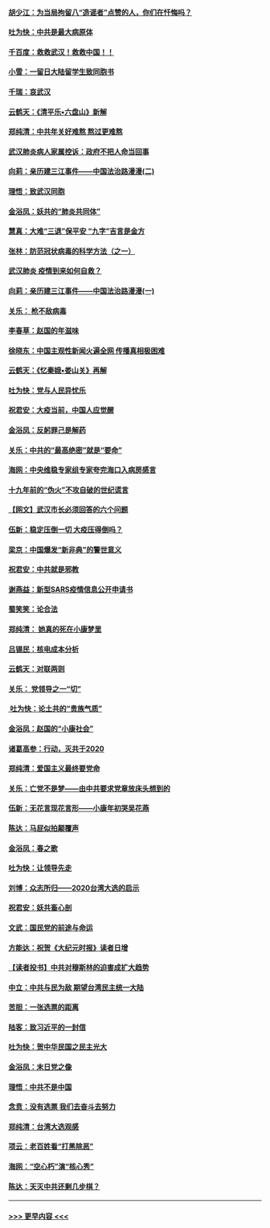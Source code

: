 #### [胡少江：为当局拘留八“造谣者”点赞的人，你们在忏悔吗？](../pages/nsc993/n11836801.md?t=02020544) 
#### [吐为快：中共是最大病原体](../pages/nsc993/n11836748.md?t=02020544) 
#### [千百度：救救武汉！救救中国！！](../pages/nsc993/n11836145.md?t=02020544) 
#### [小雪：一留日大陆留学生致同胞书](../pages/nsc993/n11834624.md?t=02020544) 
#### [千瑞：哀武汉](../pages/nsc993/n11833647.md?t=02020544) 
#### [云鹤天：《清平乐▪六盘山》新解](../pages/nsc993/n11833611.md?t=02020544) 
#### [郑纯清：中共年关好难熬 熬过更难熬](../pages/nsc993/n11833489.md?t=02020544) 
#### [武汉肺炎病人家属控诉：政府不把人命当回事](../pages/nsc993/n11833205.md?t=02020544) 
#### [向莉：亲历建三江事件——中国法治路漫漫(二)](../pages/nsc993/n11829102.md?t=02020544) 
#### [理悟：致武汉同胞](../pages/nsc993/n11831522.md?t=02020544) 
#### [金浴凤：妖共的“肺炎共同体”](../pages/nsc993/n11829448.md?t=02020544) 
#### [慧真：大难“三退”保平安 “九字”吉言是金方](../pages/nsc993/n11829501.md?t=02020544) 
#### [张林：防范冠状病毒的科学方法（之一）](../pages/nsc993/n11828618.md?t=02020544) 
#### [武汉肺炎 疫情到来如何自救？](../pages/nsc993/n11827632.md?t=02020544) 
#### [向莉：亲历建三江事件——中国法治路漫漫(一)](../pages/nsc993/n11827190.md?t=02020544) 
#### [关乐： 枪不敌病毒](../pages/nsc993/n11826746.md?t=02020544) 
#### [李春草：赵国的年滋味](../pages/nsc993/n11826321.md?t=02020544) 
#### [徐晓东：中国主观性新闻火遍全网 传播真相极困难](../pages/nsc993/n11826508.md?t=02020544) 
#### [云鹤天：《忆秦娥▪娄山关》再解](../pages/nsc993/n11824682.md?t=02020544) 
#### [吐为快：党与人民异忧乐](../pages/nsc993/n11824660.md?t=02020544) 
#### [祝君安：大疫当前，中国人应觉醒](../pages/nsc993/n11821946.md?t=02020544) 
#### [金浴凤：反躬罪己是解药](../pages/nsc993/n11820280.md?t=02020544) 
#### [关乐：中共的“最高绝密”就是“要命”](../pages/nsc993/n11816946.md?t=02020544) 
#### [海网：中央维稳专家组专家夸完海口入病房感言](../pages/nsc993/n11815138.md?t=02020544) 
#### [十九年前的“伪火”不攻自破的世纪谎言](../pages/nsc993/n11813238.md?t=02020544) 
#### [【网文】武汉市长必须回答的六个问题](../pages/nsc993/n11813848.md?t=02020544) 
#### [伍新：稳定压倒一切 大疫压得倒吗？](../pages/nsc993/n11812634.md?t=02020544) 
#### [梁京：中国爆发“新非典”的警世意义](../pages/nsc993/n11812554.md?t=02020544) 
#### [祝君安：中共就是邪教](../pages/nsc993/n11812431.md?t=02020544) 
#### [谢燕益：新型SARS疫情信息公开申请书](../pages/nsc993/n11808840.md?t=02020544) 
#### [蜀笑笑：论合法](../pages/nsc993/n11808064.md?t=02020544) 
#### [郑纯清： 她真的死在小康梦里](../pages/nsc993/n11806623.md?t=02020544) 
#### [吕锡民：核电成本分析](../pages/nsc993/n11806284.md?t=02020544) 
#### [云鹤天：对联两则](../pages/nsc993/n11805957.md?t=02020544) 
#### [关乐： 党领导之一“切”](../pages/nsc993/n11804505.md?t=02020544) 
#### [ 吐为快：论土共的“贵族气质”](../pages/nsc993/n11804490.md?t=02020544) 
#### [金浴凤：赵国的“小康社会”](../pages/nsc993/n11804452.md?t=02020544) 
#### [诸葛高参：行动，灭共于2020](../pages/nsc993/n11804120.md?t=02020544) 
#### [郑纯清：爱国主义最终要党命](../pages/nsc993/n11802197.md?t=02020544) 
#### [关乐：亡党不是梦——由中共要求党章放床头想到的](../pages/nsc993/n11802156.md?t=02020544) 
#### [伍新：无花言现花言形——小康年初哭吴花燕](../pages/nsc993/n11800044.md?t=02020544) 
#### [陈达：马屁似拍颠覆声](../pages/nsc993/n11800010.md?t=02020544) 
#### [金浴凤：春之歌](../pages/nsc993/n11797687.md?t=02020544) 
#### [吐为快：让领导先走](../pages/nsc993/n11797512.md?t=02020544) 
#### [刘博：众志所归——2020台湾大选的启示](../pages/nsc993/n11796878.md?t=02020544) 
#### [祝君安：妖共畜心剖](../pages/nsc993/n11794273.md?t=02020544) 
#### [文武：国民党的前途与命运](../pages/nsc993/n11794198.md?t=02020544) 
#### [方能达：祝贺《大纪元时报》读者日增](../pages/nsc993/n11793807.md?t=02020544) 
#### [【读者投书】中共对穆斯林的迫害成扩大趋势](../pages/nsc993/n11791371.md?t=02020544) 
#### [中立：中共与民为敌 期望台湾民主统一大陆](../pages/nsc993/n11790392.md?t=02020544) 
#### [苦胆：一张选票的距离](../pages/nsc993/n11788914.md?t=02020544) 
#### [陆客：致习近平的一封信](../pages/nsc993/n11788867.md?t=02020544) 
#### [吐为快：贺中华民国之民主光大](../pages/nsc993/n11788618.md?t=02020544) 
#### [金浴凤：末日党之像](../pages/nsc993/n11787475.md?t=02020544) 
#### [理悟：中共不是中国](../pages/nsc993/n11787463.md?t=02020544) 
#### [念贲：没有选票  我们去奋斗去努力](../pages/nsc993/n11787398.md?t=02020544) 
#### [郑纯清：台湾大选观感](../pages/nsc993/n11786210.md?t=02020544) 
#### [项云：老百姓看“打黑除恶”](../pages/nsc993/n11785398.md?t=02020544) 
#### [海网：“空心朽”演“核心秀”](../pages/nsc993/n11783874.md?t=02020544) 
#### [陈达：天灭中共还剩几步棋？](../pages/nsc993/n11783719.md?t=02020544) 

----
#### [ >>> 更早内容 <<< ](../indexes/nsc993-earlier.md)
